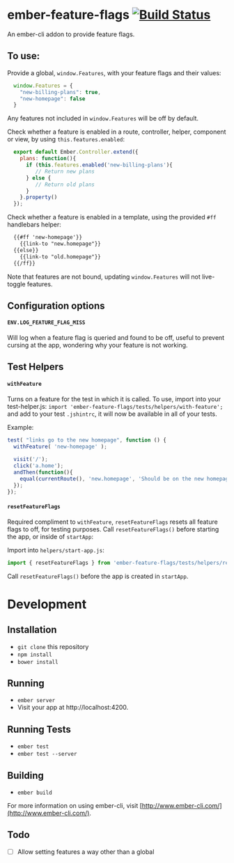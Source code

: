# ember-feature-flags [![Build Status](https://travis-ci.org/kategengler/ember-feature-flags.svg?branch=master)](https://travis-ci.org/kategengler/ember-feature-flags)
An ember-cli addon to provide feature flags. 

## To use: 

Provide a global, `window.Features`, with your feature flags and their values:

```js
  window.Features = {
    "new-billing-plans": true, 
    "new-homepage": false
  }
```

Any features not included in `window.Features` will be off by default.

Check whether a feature is enabled in a route, controller, helper, component or view, by using `this.features.enabled`:

```js
  export default Ember.Controller.extend({
    plans: function(){
      if (this.features.enabled('new-billing-plans'){
         // Return new plans
      } else {
         // Return old plans
      }
    }.property()
  });
```

Check whether a feature is enabled in a template, using the provided `#ff` handlebars helper: 

```html
  {{#ff 'new-homepage'}}
    {{link-to "new.homepage"}}
  {{else}}
    {{link-to "old.homepage"}}
  {{/ff}}
```

Note that features are not bound, updating `window.Features` will not live-toggle features.

## Configuration options

#### `ENV.LOG_FEATURE_FLAG_MISS`
Will log when a feature flag is queried and found to be off, useful to prevent cursing at the app, 
wondering why your feature is not working.

## Test Helpers

#### `withFeature`
Turns on a feature for the test in which it is called. 
To use, import into your test-helper.js: `import 'ember-feature-flags/tests/helpers/with-feature';` and add to your 
test `.jshintrc`, it will now be available in all of your tests.

Example: 

```js
test( "links go to the new homepage", function () {
  withFeature( 'new-homepage' );
  
  visit('/');  
  click('a.home');
  andThen(function(){
    equal(currentRoute(), 'new.homepage', 'Should be on the new homepage');
  });
});
```

#### `resetFeatureFlags`
Required compliment to `withFeature`, `resetFeatureFlags` resets all feature flags to off, for testing purposes.
Call `resetFeatureFlags()` before starting the app, or inside of `startApp`:

Import into `helpers/start-app.js`: 

```js
import { resetFeatureFlags } from 'ember-feature-flags/tests/helpers/reset-feature-flags';
```

Call `resetFeatureFlags()` before the app is created in `startApp`.

# Development

## Installation

* `git clone` this repository
* `npm install`
* `bower install`

## Running

* `ember server`
* Visit your app at http://localhost:4200.

## Running Tests

* `ember test`
* `ember test --server`

## Building

* `ember build`

For more information on using ember-cli, visit [http://www.ember-cli.com/](http://www.ember-cli.com/).

## Todo

- [ ] Allow setting features a way other than a global
